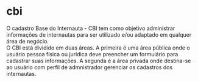 # cbi
O cadastro Base do Internauta - CBI tem como objetivo administrar informações de internautas para ser utilizado e/ou adaptado em qualquer área de negócio.<br />
O CBI está dividido em duas áreas. A primeira é uma área pública onde o usuário pessoa física ou jurídica deve preencher um formulário para cadastrar suas informações. A segunda é a área privada onde destina-se ao usuário com perfil de admnistrador gerenciar os cadastros dos internautas.
